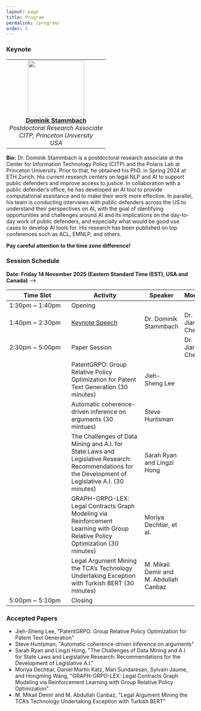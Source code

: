 ```yaml
---
layout: page
title: Program
permalink: /program/
order: 5
---
```



  
### **Keynote**
<table style="width: auto;">
  <tr>
    <td align="center">
      <img src="../figures/picture_dominsta.jpg" width="150"><br>
      <strong><a href="https://dominik-stammbach.github.io">Dominik Stammbach</a></strong><br>
      <em>Postdoctoral Research Associate</em><br>
      <em>CITP, Princeton University</em><br>
      <em>USA</em>
    </td>
  </tr>
</table>

**Bio:**
Dr. Dominik Stammbach is a postdoctoral research associate at the Center for Information Technology Policy (CITP) and the Polaris Lab at Princeton University. Prior to that, he obtained his PhD. in Spring 2024 at ETH Zurich. His current research centers on legal NLP and AI to support public defenders and improve access to justice. In collaboration with a public defender’s office, he has developed an AI tool to provide computational assistance and to make their work more effective. In parallel, his team is conducting interviews with public defenders across the US to understand their perspectives on AI, with the goal of identifying opportunities and challenges around AI and its implications on the day-to-day work of public defenders, and especially what would be good use cases to develop AI tools for. His research has been published on top conferences such as ACL, EMNLP, and others. 

<!-- **PSTDA2023 Special Session is TBD.** -->

**Pay careful  attention to the time zone difference!**

### **Session Schedule**
**Date: Friday 14 November 2025 (Eastern Standard Time (EST), USA and Canada)** -->

| <div style="width:150px"> Time Slot </div>    | <div style="width:180px">  Activity </div>   |  Speaker   |Moderator   |
|-------------------|--------------------|--------------| --------------|
| 1:30pm ~ 1:40pm |       Opening      |              |              |
| 1:40pm ~ 2:30pm |   [Keynote Speech](https://dominik-stammbach.github.io) | Dr. Dominik Stammbach |Dr. Jiangping Chen |
| 2:30pm ~ 5:00pm |      Paper Session     |              |Dr. Jiangping Chen |
|                   |  PatentGRPO: Group Relative Policy Optimization for Patent Text Generation (30 minutes)  | Jieh-Sheng Lee |              | 
|                   |  Automatic coherence-driven inference on arguments (30 mintues) | Steve Huntsman |              | 
|                   |  The Challenges of Data Mining and A.I. for State Laws and Legislative Research: Recommendations for the Development of Legislative A.I. (30 minutes) | Sarah Ryan and Lingzi Hong |              | 
|                   |  GRAPH-GRPO-LEX: Legal Contracts Graph Modeling via Reinforcement Learning with Group Relative Policy Optimization (30 minutes) | Moriya Dechtiar, et al. |            | 
|                   |  Legal Argument Mining the TCA’s Technology Undertaking Exception with Turkish BERT (30 minutes) | M. Mikail Demir and M. Abdullah Canbaz |              | 
|  5:00pm ~  5:10pm |       Closing      |              |              | 



### **Accepted Papers**

- Jieh-Sheng Lee, "PatentGRPO: Group Relative Policy Optimization for Patent Text Generation"
- Steve Huntsman, "Automatic coherence-driven inference on arguments"
- Sarah Ryan and Lingzi Hong, "The Challenges of Data Mining and A.I. for State Laws and Legislative Research: Recommendations for the Development of Legislative A.I."
- Moriya Dechtiar, Daniel Martin Katz, Mari Sundaresan, Sylvain Jaume, and Hongming Wang, "GRAPH-GRPO-LEX: Legal Contracts Graph Modeling via Reinforcement Learning with Group Relative Policy Optimization"
- M. Mikail Demir and M. Abdullah Canbaz, "Legal Argument Mining the TCA’s Technology Undertaking Exception with Turkish BERT"
